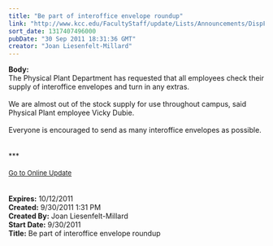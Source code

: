 ```yaml
---
title: "Be part of interoffice envelope roundup"
link: "http://www.kcc.edu/FacultyStaff/update/Lists/Announcements/DispForm.aspx?ID=462"
sort_date: 1317407496000
pubDate: "30 Sep 2011 18:31:36 GMT"
creator: "Joan Liesenfelt-Millard"
---
```


<div><b>Body:</b> <div class="ExternalClassABA24BC0493A4FB3B8B4666473450AC1">
<div>The Physical Plant Department has requested that all employees check their supply of interoffice envelopes and turn in any extras.<br /></div>
<div> </div>
<div>We are almost out of the stock supply for use throughout campus, said Physical Plant employee Vicky Dubie. <br /></div>
<div> </div>
<div>Everyone is encouraged to send as many interoffice envelopes as possible. </div></div>
<div> </div>
<div> </div>
<div>***</div>
<div> </div>
<div>
<div><font size="2"><a href="/FacultyStaff/update/Pages/dailyupdate.aspx">Go to Online Update</a></font></div>
<div><font size="2"></font> </div>
<div> </div></div>
<div></div></div>
<div><b>Expires:</b> 10/12/2011</div>
<div><b>Created:</b> 9/30/2011 1:31 PM</div>
<div><b>Created By:</b> Joan Liesenfelt-Millard</div>
<div><b>Start Date:</b> 9/30/2011</div>
<div><b>Title:</b> Be part of interoffice envelope roundup</div>
